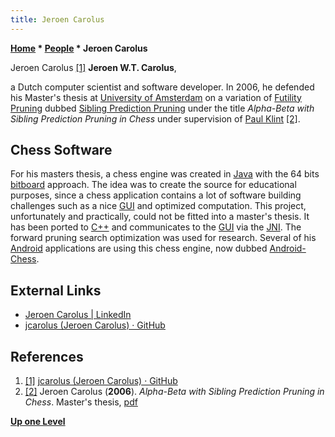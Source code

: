 ```yaml
---
title: Jeroen Carolus
---
```

**[Home](Home "Home") \* [People](People "People") \* Jeroen Carolus**



 [](https://github.com/jcarolus) Jeroen Carolus <a id="cite-note-1" href="#cite-ref-1">[1]</a> 
**Jeroen W.T. Carolus**,  

a Dutch computer scientist and software developer. In 2006, he defended his Master's thesis at [University of Amsterdam](https://en.wikipedia.org/wiki/University_of_Amsterdam) on a variation of [Futility Pruning](Futility_Pruning "Futility Pruning") dubbed [Sibling Prediction Pruning](Sibling_Prediction_Pruning "Sibling Prediction Pruning") under the title *Alpha-Beta with Sibling Prediction Pruning in Chess* under supervision of [Paul Klint](Mathematician#PKlint "Mathematician") <a id="cite-note-2" href="#cite-ref-2">[2]</a>. 



## Chess Software


For his masters thesis, a chess engine was created in [Java](Java "Java") with the 64 bits [bitboard](Bitboards "Bitboards") approach. The idea was to create the source for educational purposes, since a chess application contains a lot of software building challenges such as a nice [GUI](GUI "GUI") and optimized computation. This project, unfortunately and practically, could not be fitted into a master's thesis. It has been ported to [C++](Cpp "Cpp") and communicates to the [GUI](GUI "GUI") via the [JNI](https://en.wikipedia.org/wiki/Java_Native_Interface). The forward pruning search optimization was used for research. Several of his [Android](Android "Android") applications are using this chess engine, now dubbed [Android-Chess](index.php?title=Android-Chess&action=edit&redlink=1 "Android-Chess (page does not exist)").



## External Links


* [Jeroen Carolus | LinkedIn](https://www.linkedin.com/in/jeroencarolus/)
* [jcarolus (Jeroen Carolus) · GitHub](https://github.com/jcarolus)


## References


1. <a id="cite-ref-1" href="#cite-note-1">[1]</a> [jcarolus (Jeroen Carolus) · GitHub](https://github.com/jcarolus)
2. <a id="cite-ref-2" href="#cite-note-2">[2]</a>  Jeroen Carolus (**2006**). *Alpha-Beta with Sibling Prediction Pruning in Chess*. Master's thesis, [pdf](http://homepages.cwi.nl/%7Epaulk/theses/Carolus.pdf)

**[Up one Level](People "People")**







 

